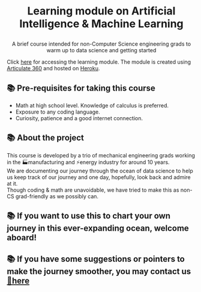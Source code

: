# <p align="center">Learning module on Artificial Intelligence & Machine Learning</p>
<p align="center">A brief course intended for non-Computer Science engineering grads to warm up to data science and getting started</p>

Click [here](https://ai-ml-emod.herokuapp.com/) for accessing the learning module. The module is created using [Articulate 360](https://articulate.com/) and hosted on [Heroku](https://dashboard.heroku.com/).


## 📚 Pre-requisites for taking this course
* Math at high school level. Knowledge of calculus is preferred.
* Exposure to any coding language. 
* Curiosity, patience and a good internet connection.


## 📚 About the project
This course is developed by a trio of mechanical engineering grads working in the 🏭manufacturing and ⚡energy industry for around 10 years.
<br>
We are documenting our journey through the ocean of data science to help us keep track of our journey and one day, hopefully, look back and admire at it.
<br>
Though coding & math are unavoidable, we have tried to make this as non-CS grad-friendly as we possibly can.


## 📚 If you want to use this to chart your own journey in this ever-expanding ocean, welcome aboard!


## 📚 If you have some suggestions or pointers to make the journey smoother, you may contact us [🚢here](mailto:nanorohan@gmail.com)
